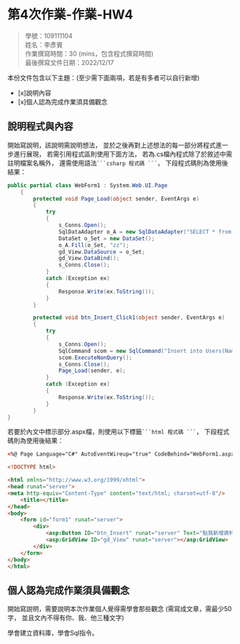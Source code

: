 ﻿# 第4次作業-作業-HW4
>
>學號：109111104 
><br />
>姓名：李彥賓
><br />
>作業撰寫時間：30 (mins，包含程式撰寫時間)
><br />
>最後撰寫文件日期：2022/12/17
>

本份文件包含以下主題：(至少需下面兩項，若是有多者可以自行新增)
- [x]說明內容
- [x]個人認為完成作業須具備觀念

## 說明程式與內容

開始寫說明，該說明需說明想法，
並於之後再對上述想法的每一部分將程式進一步進行展現，
若需引用程式區則使用下面方法，
若為.cs檔內程式除了於敘述中需註明檔案名稱外，
還需使用語法` ```csharp 程式碼 ``` `，
下段程式碼則為使用後結果：

```csharp
public partial class WebForm1 : System.Web.UI.Page
    {
        protected void Page_Load(object sender, EventArgs e)
        {
            try
            {
                s_Conns.Open();
                SqlDataAdapter o_A = new SqlDataAdapter("SELECT * from Users", s_Conns);
                DataSet o_Set = new DataSet();
                o_A.Fill(o_Set, "zz");
                gd_View.DataSource = o_Set;
                gd_View.DataBind();
                s_Conns.Close();
            }
            catch (Exception ex)
            {
                Response.Write(ex.ToString());
            }
        }

        protected void btn_Insert_Click1(object sender, EventArgs e)
        {
            try
            {
                s_Conns.Open();
                SqlCommand scom = new SqlCommand("Insert into Users(Name, Brithday)" + "Values(N'阿貓阿狗','2000/10/10');");
                scom.ExecuteNonQuery();
                s_Conns.Close();
                Page_Load(sender, e);
            }
            catch (Exception ex)
            {
                Response.Write(ex.ToString());
            }
        }
}
```

若要於內文中標示部分.aspx檔，則使用以下標籤` ```html 程式碼 ``` `，
下段程式碼則為使用後結果：

```html
<%@ Page Language="C#" AutoEventWireup="true" CodeBehind="WebForm1.aspx.cs" Inherits="_111_1HW4.WebForm1" %>

<!DOCTYPE html>

<html xmlns="http://www.w3.org/1999/xhtml">
<head runat="server">
<meta http-equiv="Content-Type" content="text/html; charset=utf-8"/>
    <title></title>
</head>
<body>
    <form id="form1" runat="server">
        <div>
            <asp:Button ID="btn_Insert" runat="server" Text="點我新增資料夾" OnClick="btn_Insert_Click1" />
            <asp:GridView ID="gd_View" runat="server"></asp:GridView>
        </div>
    </form>
</body>
</html>

```


## 個人認為完成作業須具備觀念

開始寫說明，需要說明本次作業個人覺得需學會那些觀念 (需寫成文章，需最少50字，
並且文內不得有你、我、他三種文字)

學會建立資料庫，學會Sql指令。
